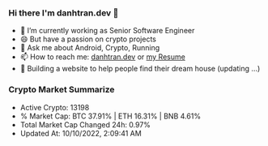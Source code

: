 ### Hi there I'm danhtran.dev 👋

- 🔭 I’m currently working as Senior Software Engineer
- 😄 But have a passion on crypto projects
- 💬 Ask me about Android, Crypto, Running 
- 📫 How to reach me: <a href="https://danhtran.dev" target="_blank">danhtran.dev</a> or <a href="Developer-Resume.pdf" target="_blank">my Resume</a>
- 🌱 Building a website to help people find their dream house (updating ...)

### Crypto Market Summarize
- Active Crypto: 13198
- % Market Cap: BTC 37.91% | ETH 16.31% | BNB 4.61%
- Total Market Cap Changed 24h: 0.97%
- Updated At: 10/10/2022, 2:09:41 AM
